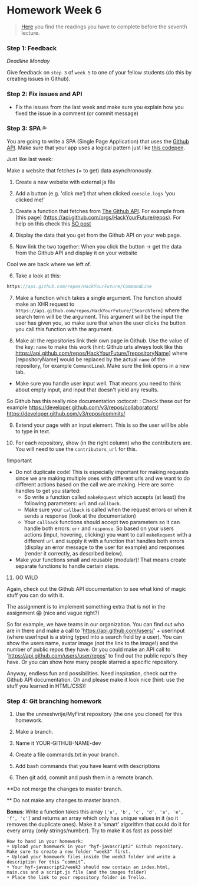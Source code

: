 # Homework Week 6

>[Here](https://github.com/HackYourFuture/JavaScript/tree/master/Week6/README.md) you find the readings you have to complete before the seventh lecture.

### Step 1: Feedback

_Deadline Monday_

Give feedback on `step 3` of `week 5` to one of your fellow students (do this by creating issues in Github). 

### Step 2: Fix issues and API

- Fix the issues from the last week and make sure you explain how you fixed the issue in a comment (or commit message)
<!-- - Write a script that [polls this API](https://sunrise-sunset.org/api) every 3 seconds and passes a new date every time where date is previous day ++. -->

### Step 3: SPA :sweat_drops:
You are going to write a SPA (Single Page Application) that uses the [Github API](https://developer.github.com/guides/getting-started/). Make sure that your app uses a logical pattern just like [this codepen](http://codepen.io/Razpudding/pen/MmVpeW).

Just like last week:

Make a website that fetches (= to get) data asynchronously.

1) Create a new website with external js file

2) Add a button (e.g. 'click me') that when clicked `console.logs` 'you clicked me!'

3) Create a function that fetches from [The Github API](https://developer.github.com/v3/). For example from [this page] (https://api.github.com/orgs/HackYourFuture/repos). For help on this check this [SO post](https://stackoverflow.com/questions/247483/http-get-request-in-javascript)

4) Display the data that you get from the Github API on your web page.

5) Now link the two together: When you click the button -> get the data from the Github API and display it on your website

Cool we are back where we left of.

6) Take a look at this:

```js
https://api.github.com/repos/HackYourFuture/CommandLine
```

7) Make a function which takes a single argument. The function should make an XHR request to `https://api.github.com/repos/HackYourFuture/[SearchTerm]` where the search term will be the argument. This argument will be the input the user has given you, so make sure that when the user clicks the button you call this function with the argument. 

8) Make all the repositories link their own page in Github. Use the value of the key: `name` to make this work (hint: Github urls always look like this https://api.github.com/repos/HackYourFuture/[repositoryName] where [repositoryName] would be replaced by the actual `name` of the repository, for example `CommandLine`). Make sure the link opens in a new tab.

- Make sure you handle user input well. That means you need to think about empty input, and input that doesn't yield any results.

So Github has this really nice documentation :octocat: :
Check these out for example
https://developer.github.com/v3/repos/collaborators/
https://developer.github.com/v3/repos/commits/

9) Extend your page with an input element. This is so the user will be able to type in text.

10) For each repository, show (in the right column) who the contributers are. You will need to use the `contributors_url` for this.

!Important
- Do not duplicate code! This is especially important for making requests since we are making multiple ones with different urls and we want to do different actions based on the call we are making. Here are some handles to get you started:
  - So write a function called `makeRequest` which accepts (at least) the following parameters: `url` and `callback`.
  - Make sure your `callback` is called when the request errors or when it sends a response (look at the documentation)
  - Your `callback` functions should accept two parameters so it can handle both errors: `err` and `response`.
  So based on your users actions (input, hovering, clicking) you want to call `makeRequest` with a different `url` and supply it with a function that handles both errors (display an error message to the user for example) and responses (render it correctly, as described below). 
 - Make your functions small and reusable (modular)! That means create separate functions to handle certain steps. 

11) GO WILD

Again, check out the Github API documentation to see what kind of magic stuff you can do with it.

The assignment is to implement something extra that is not in the assignment :scream: (nice and vague right?)

So for example, we have teams in our organization. You can find out who are in there and make a call to 'https://api.github.com/users/' + userInput (where userInput is a string typed into a search field by a user). You can show the users name, avatar image (not the link to the image!) and the number of public repos they have. Or you could make an API call to 'https://api.github.com/users/user/repos' to find out the public repo's they have. Or you can show how many people starred a specific repository. 

Anyway, endless fun and possibilities. Need inspiration, check out the Github API documentation. Oh and please make it look nice (hint: use the stuff you learned in HTML/CSS)!


### Step 4: Git branching homework

1) Use the unmeshvrije/MyFirst repository (the one you cloned) for this homework.

2) Make a branch.

3) Name it YOUR-GITHUB-NAME-dev

4) Create a file commands.txt in your branch.

5) Add bash commands that you have learnt with descriptions

6) Then git add, commit and push them in a remote branch.

**Do not merge the changes to master branch.

** Do not make any changes to master branch.


__Bonus__: Write a function takes this array `['a', 'b', 'c', 'd', 'a', 'e', 'f', 'c']` and returns an array which only has unique values in it (so it removes the duplicate ones). Make it a 'smart' algorithm that could do it for every array (only strings/number). Try to make it as fast as possible!


```
How to hand in your homework:
• Upload your homework in your "hyf-javascript2" Github repository. Make sure to create a new folder "week3" first. 
• Upload your homework files inside the week3 folder and write a description for this “commit”.
• Your hyf-javascript2/week3 should now contain an index.html, main.css and a script.js file (and the images folder)
• Place the link to your repository folder in Trello.
```

